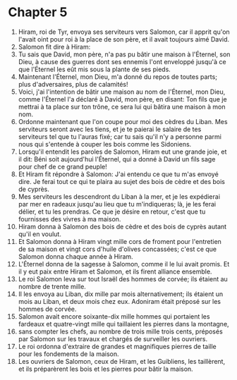 # Chapter 5

1. Hiram, roi de Tyr, envoya ses serviteurs vers Salomon, car il apprit qu'on l'avait oint pour roi à la place de son père, et il avait toujours aimé David.
2. Salomon fit dire à Hiram:
3. Tu sais que David, mon père, n'a pas pu bâtir une maison à l'Éternel, son Dieu, à cause des guerres dont ses ennemis l'ont enveloppé jusqu'à ce que l'Éternel les eût mis sous la plante de ses pieds.
4. Maintenant l'Éternel, mon Dieu, m'a donné du repos de toutes parts; plus d'adversaires, plus de calamités!
5. Voici, j'ai l'intention de bâtir une maison au nom de l'Éternel, mon Dieu, comme l'Éternel l'a déclaré à David, mon père, en disant: Ton fils que je mettrai à ta place sur ton trône, ce sera lui qui bâtira une maison à mon nom.
6. Ordonne maintenant que l'on coupe pour moi des cèdres du Liban. Mes serviteurs seront avec les tiens, et je te paierai le salaire de tes serviteurs tel que tu l'auras fixé; car tu sais qu'il n'y a personne parmi nous qui s'entende à couper les bois comme les Sidoniens.
7. Lorsqu'il entendit les paroles de Salomon, Hiram eut une grande joie, et il dit: Béni soit aujourd'hui l'Éternel, qui a donné à David un fils sage pour chef de ce grand peuple!
8. Et Hiram fit répondre à Salomon: J'ai entendu ce que tu m'as envoyé dire. Je ferai tout ce qui te plaira au sujet des bois de cèdre et des bois de cyprès.
9. Mes serviteurs les descendront du Liban à la mer, et je les expédierai par mer en radeaux jusqu'au lieu que tu m'indiqueras; là, je les ferai délier, et tu les prendras. Ce que je désire en retour, c'est que tu fournisses des vivres à ma maison.
10. Hiram donna à Salomon des bois de cèdre et des bois de cyprès autant qu'il en voulut.
11. Et Salomon donna à Hiram vingt mille cors de froment pour l'entretien de sa maison et vingt cors d'huile d'olives concassées; c'est ce que Salomon donna chaque année à Hiram.
12. L'Éternel donna de la sagesse à Salomon, comme il le lui avait promis. Et il y eut paix entre Hiram et Salomon, et ils firent alliance ensemble.
13. Le roi Salomon leva sur tout Israël des hommes de corvée; ils étaient au nombre de trente mille.
14. Il les envoya au Liban, dix mille par mois alternativement; ils étaient un mois au Liban, et deux mois chez eux. Adoniram était préposé sur les hommes de corvée.
15. Salomon avait encore soixante-dix mille hommes qui portaient les fardeaux et quatre-vingt mille qui taillaient les pierres dans la montagne,
16. sans compter les chefs, au nombre de trois mille trois cents, préposés par Salomon sur les travaux et chargés de surveiller les ouvriers.
17. Le roi ordonna d'extraire de grandes et magnifiques pierres de taille pour les fondements de la maison.
18. Les ouvriers de Salomon, ceux de Hiram, et les Guibliens, les taillèrent, et ils préparèrent les bois et les pierres pour bâtir la maison.

